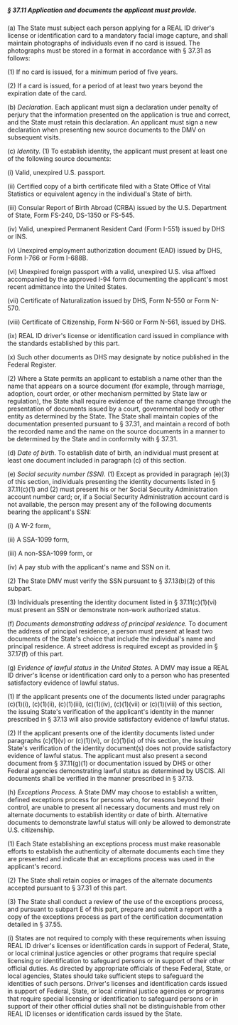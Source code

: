 ##### § 37.11 Application and documents the applicant must provide. #####

(a) The State must subject each person applying for a REAL ID driver's license or identification card to a mandatory facial image capture, and shall maintain photographs of individuals even if no card is issued. The photographs must be stored in a format in accordance with § 37.31 as follows:

(1) If no card is issued, for a minimum period of five years.

(2) If a card is issued, for a period of at least two years beyond the expiration date of the card.

(b) *Declaration.* Each applicant must sign a declaration under penalty of perjury that the information presented on the application is true and correct, and the State must retain this declaration. An applicant must sign a new declaration when presenting new source documents to the DMV on subsequent visits.

(c) *Identity.* (1) To establish identity, the applicant must present at least one of the following source documents:

(i) Valid, unexpired U.S. passport.

(ii) Certified copy of a birth certificate filed with a State Office of Vital Statistics or equivalent agency in the individual's State of birth.

(iii) Consular Report of Birth Abroad (CRBA) issued by the U.S. Department of State, Form FS-240, DS-1350 or FS-545.

(iv) Valid, unexpired Permanent Resident Card (Form I-551) issued by DHS or INS.

(v) Unexpired employment authorization document (EAD) issued by DHS, Form I-766 or Form I-688B.

(vi) Unexpired foreign passport with a valid, unexpired U.S. visa affixed accompanied by the approved I-94 form documenting the applicant's most recent admittance into the United States.

(vii) Certificate of Naturalization issued by DHS, Form N-550 or Form N-570.

(viii) Certificate of Citizenship, Form N-560 or Form N-561, issued by DHS.

(ix) REAL ID driver's license or identification card issued in compliance with the standards established by this part.

(x) Such other documents as DHS may designate by notice published in the Federal Register.

(2) Where a State permits an applicant to establish a name other than the name that appears on a source document (for example, through marriage, adoption, court order, or other mechanism permitted by State law or regulation), the State shall require evidence of the name change through the presentation of documents issued by a court, governmental body or other entity as determined by the State. The State shall maintain copies of the documentation presented pursuant to § 37.31, and maintain a record of both the recorded name and the name on the source documents in a manner to be determined by the State and in conformity with § 37.31.

(d) *Date of birth.* To establish date of birth, an individual must present at least one document included in paragraph (c) of this section.

(e) *Social security number (SSN).* (1) Except as provided in paragraph (e)(3) of this section, individuals presenting the identity documents listed in § 37.11(c)(1) and (2) must present his or her Social Security Administration account number card; or, if a Social Security Administration account card is not available, the person may present any of the following documents bearing the applicant's SSN:

(i) A W-2 form,

(ii) A SSA-1099 form,

(iii) A non-SSA-1099 form, or

(iv) A pay stub with the applicant's name and SSN on it.

(2) The State DMV must verify the SSN pursuant to § 37.13(b)(2) of this subpart.

(3) Individuals presenting the identity document listed in § 37.11(c)(1)(vi) must present an SSN or demonstrate non-work authorized status.

(f) *Documents demonstrating address of principal residence.* To document the address of principal residence, a person must present at least two documents of the State's choice that include the individual's name and principal residence. A street address is required except as provided in § 37.17(f) of this part.

(g) *Evidence of lawful status in the United States.* A DMV may issue a REAL ID driver's license or identification card only to a person who has presented satisfactory evidence of lawful status.

(1) If the applicant presents one of the documents listed under paragraphs (c)(1)(i), (c)(1)(ii), (c)(1)(iii), (c)(1)(iv), (c)(1)(vii) or (c)(1)(viii) of this section, the issuing State's verification of the applicant's identity in the manner prescribed in § 37.13 will also provide satisfactory evidence of lawful status.

(2) If the applicant presents one of the identity documents listed under paragraphs (c)(1)(v) or (c)(1)(vi), or (c)(1)(ix) of this section, the issuing State's verification of the identity document(s) does not provide satisfactory evidence of lawful status. The applicant must also present a second document from § 37.11(g)(1) or documentation issued by DHS or other Federal agencies demonstrating lawful status as determined by USCIS. All documents shall be verified in the manner prescribed in § 37.13.

(h) *Exceptions Process.* A State DMV may choose to establish a written, defined exceptions process for persons who, for reasons beyond their control, are unable to present all necessary documents and must rely on alternate documents to establish identity or date of birth. Alternative documents to demonstrate lawful status will only be allowed to demonstrate U.S. citizenship.

(1) Each State establishing an exceptions process must make reasonable efforts to establish the authenticity of alternate documents each time they are presented and indicate that an exceptions process was used in the applicant's record.

(2) The State shall retain copies or images of the alternate documents accepted pursuant to § 37.31 of this part.

(3) The State shall conduct a review of the use of the exceptions process, and pursuant to subpart E of this part, prepare and submit a report with a copy of the exceptions process as part of the certification documentation detailed in § 37.55.

(i) States are not required to comply with these requirements when issuing REAL ID driver's licenses or identification cards in support of Federal, State, or local criminal justice agencies or other programs that require special licensing or identification to safeguard persons or in support of their other official duties. As directed by appropriate officials of these Federal, State, or local agencies, States should take sufficient steps to safeguard the identities of such persons. Driver's licenses and identification cards issued in support of Federal, State, or local criminal justice agencies or programs that require special licensing or identification to safeguard persons or in support of their other official duties shall not be distinguishable from other REAL ID licenses or identification cards issued by the State.